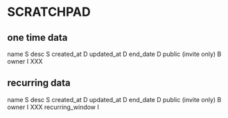 # SCRATCHPAD

## one time data

name S
desc S
created_at D
updated_at D
end_date D
public (invite only) B
owner I  XXX

## recurring data

name S
desc S
created_at D
updated_at D
end_date D
public (invite only) B
owner I XXX
recurring_window I